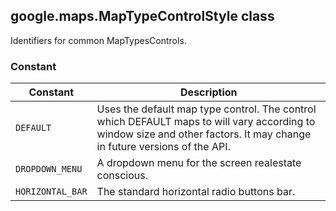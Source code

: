 <h2 id="MapTypeControlStyle">
google.maps.MapTypeControlStyle
class
</h2><p>Identifiers for common MapTypesControls.</p><h3 id="devsite_header_13">Constant</h3><table summary="class MapTypeControlStyle - Constants" width="100%">
<thead>
<tr><th>Constant</th>
<th>Description</th>
</tr></thead>
<tbody>
<tr>
<td><code>DEFAULT</code></td>
<td>Uses the default map type control. The control which DEFAULT maps to will vary according to window size and other factors. It may change in future versions of the API.</td>
</tr>
<tr>
<td><code>DROPDOWN_MENU</code></td>
<td>A dropdown menu for the screen realestate conscious.</td>
</tr>
<tr>
<td><code>HORIZONTAL_BAR</code></td>
<td>The standard horizontal radio buttons bar.</td>
</tr>
</tbody>
</table>
